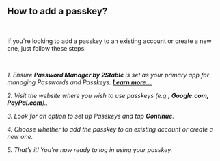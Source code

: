 <!-- 
---
title: How to add a passkey?
--- 
-->

## **How to add a passkey?**

<br />

If you're looking to add a passkey to an existing account or create a new one, just follow these steps:

<br />

*1. Ensure **Password Manager by 2Stable** is set as your primary app for managing Passwords and Passkeys. [**Learn more...**](passwords://faq?question=0005)*

*2. Visit the website where you wish to use passkeys (e.g., **Google.com, PayPal.com**)..*

*3. Look for an option to set up Passkeys and tap **Continue**.*

*4. Choose whether to add the passkey to an existing account or create a new one.*

*5. That's it! You're now ready to log in using your passkey.*

